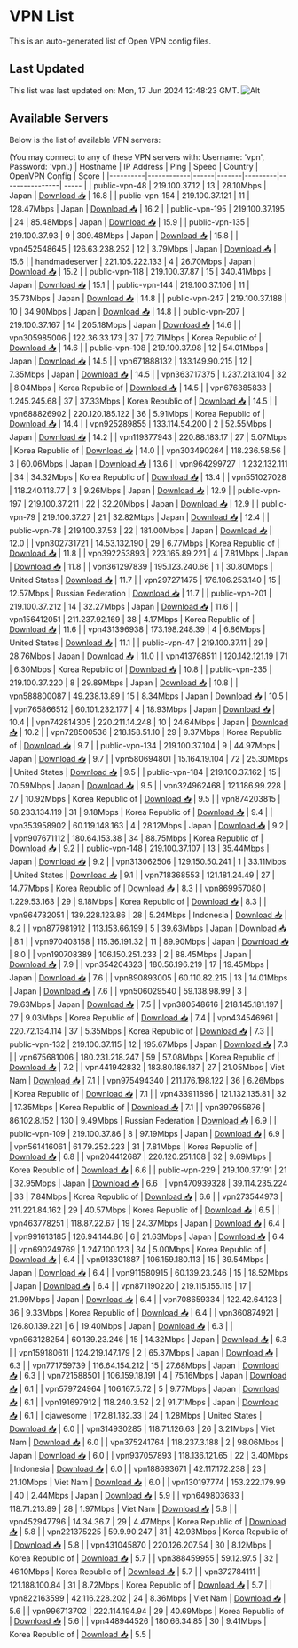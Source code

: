 # VPN List

This is an auto-generated list of Open VPN config files.

## Last Updated

This list was last updated on: Mon, 17 Jun 2024 12:48:23 GMT.
![Alt](https://repobeats.axiom.co/api/embed/186b98318ef1479477931607c1ad7d823f12451f.svg "Repobeats analytics image")

## Available Servers

Below is the list of available VPN servers:

(You may connect to any of these VPN servers with: Username: 'vpn', Password: 'vpn'.)
| Hostname | IP Address | Ping | Speed | Country | OpenVPN Config | Score |
|----------|------------|------|-------|---------|----------------| ----- |
| public-vpn-48 | 219.100.37.12 | 13 | 28.10Mbps | Japan | [Download 📥](./configs/server_0_JP.ovpn) | 16.8 |
| public-vpn-154 | 219.100.37.121 | 11 | 128.47Mbps | Japan | [Download 📥](./configs/server_1_JP.ovpn) | 16.2 |
| public-vpn-195 | 219.100.37.195 | 24 | 85.48Mbps | Japan | [Download 📥](./configs/server_2_JP.ovpn) | 15.9 |
| public-vpn-135 | 219.100.37.93 | 9 | 309.48Mbps | Japan | [Download 📥](./configs/server_3_JP.ovpn) | 15.8 |
| vpn452548645 | 126.63.238.252 | 12 | 3.79Mbps | Japan | [Download 📥](./configs/server_4_JP.ovpn) | 15.6 |
| handmadeserver | 221.105.222.133 | 4 | 26.70Mbps | Japan | [Download 📥](./configs/server_5_JP.ovpn) | 15.2 |
| public-vpn-118 | 219.100.37.87 | 15 | 340.41Mbps | Japan | [Download 📥](./configs/server_6_JP.ovpn) | 15.1 |
| public-vpn-144 | 219.100.37.106 | 11 | 35.73Mbps | Japan | [Download 📥](./configs/server_7_JP.ovpn) | 14.8 |
| public-vpn-247 | 219.100.37.188 | 10 | 34.90Mbps | Japan | [Download 📥](./configs/server_8_JP.ovpn) | 14.8 |
| public-vpn-207 | 219.100.37.167 | 14 | 205.18Mbps | Japan | [Download 📥](./configs/server_9_JP.ovpn) | 14.6 |
| vpn305985006 | 122.36.33.173 | 37 | 72.71Mbps | Korea Republic of | [Download 📥](./configs/server_10_KR.ovpn) | 14.6 |
| public-vpn-108 | 219.100.37.98 | 12 | 54.01Mbps | Japan | [Download 📥](./configs/server_11_JP.ovpn) | 14.5 |
| vpn671888132 | 133.149.90.215 | 12 | 7.35Mbps | Japan | [Download 📥](./configs/server_12_JP.ovpn) | 14.5 |
| vpn363717375 | 1.237.213.104 | 32 | 8.04Mbps | Korea Republic of | [Download 📥](./configs/server_13_KR.ovpn) | 14.5 |
| vpn676385833 | 1.245.245.68 | 37 | 37.33Mbps | Korea Republic of | [Download 📥](./configs/server_14_KR.ovpn) | 14.5 |
| vpn688826902 | 220.120.185.122 | 36 | 5.91Mbps | Korea Republic of | [Download 📥](./configs/server_15_KR.ovpn) | 14.4 |
| vpn925289855 | 133.114.54.200 | 2 | 52.55Mbps | Japan | [Download 📥](./configs/server_16_JP.ovpn) | 14.2 |
| vpn119377943 | 220.88.183.17 | 27 | 5.07Mbps | Korea Republic of | [Download 📥](./configs/server_17_KR.ovpn) | 14.0 |
| vpn303490264 | 118.236.58.56 | 3 | 60.06Mbps | Japan | [Download 📥](./configs/server_18_JP.ovpn) | 13.6 |
| vpn964299727 | 1.232.132.111 | 34 | 34.32Mbps | Korea Republic of | [Download 📥](./configs/server_19_KR.ovpn) | 13.4 |
| vpn551027028 | 118.240.118.77 | 3 | 9.26Mbps | Japan | [Download 📥](./configs/server_20_JP.ovpn) | 12.9 |
| public-vpn-197 | 219.100.37.211 | 22 | 32.20Mbps | Japan | [Download 📥](./configs/server_21_JP.ovpn) | 12.9 |
| public-vpn-79 | 219.100.37.27 | 21 | 32.82Mbps | Japan | [Download 📥](./configs/server_22_JP.ovpn) | 12.4 |
| public-vpn-78 | 219.100.37.53 | 22 | 181.00Mbps | Japan | [Download 📥](./configs/server_23_JP.ovpn) | 12.0 |
| vpn302731721 | 14.53.132.190 | 29 | 6.77Mbps | Korea Republic of | [Download 📥](./configs/server_24_KR.ovpn) | 11.8 |
| vpn392253893 | 223.165.89.221 | 4 | 7.81Mbps | Japan | [Download 📥](./configs/server_25_JP.ovpn) | 11.8 |
| vpn361297839 | 195.123.240.66 | 1 | 30.80Mbps | United States | [Download 📥](./configs/server_26_US.ovpn) | 11.7 |
| vpn297271475 | 176.106.253.140 | 15 | 12.57Mbps | Russian Federation | [Download 📥](./configs/server_27_RU.ovpn) | 11.7 |
| public-vpn-201 | 219.100.37.212 | 14 | 32.27Mbps | Japan | [Download 📥](./configs/server_28_JP.ovpn) | 11.6 |
| vpn156412051 | 211.237.92.169 | 38 | 4.17Mbps | Korea Republic of | [Download 📥](./configs/server_29_KR.ovpn) | 11.6 |
| vpn431396938 | 173.198.248.39 | 4 | 6.86Mbps | United States | [Download 📥](./configs/server_30_US.ovpn) | 11.1 |
| public-vpn-47 | 219.100.37.11 | 29 | 28.76Mbps | Japan | [Download 📥](./configs/server_31_JP.ovpn) | 11.0 |
| vpn413768511 | 120.142.121.19 | 71 | 6.30Mbps | Korea Republic of | [Download 📥](./configs/server_32_KR.ovpn) | 10.8 |
| public-vpn-235 | 219.100.37.220 | 8 | 29.89Mbps | Japan | [Download 📥](./configs/server_33_JP.ovpn) | 10.8 |
| vpn588800087 | 49.238.13.89 | 15 | 8.34Mbps | Japan | [Download 📥](./configs/server_34_JP.ovpn) | 10.5 |
| vpn765866512 | 60.101.232.177 | 4 | 18.93Mbps | Japan | [Download 📥](./configs/server_35_JP.ovpn) | 10.4 |
| vpn742814305 | 220.211.14.248 | 10 | 24.64Mbps | Japan | [Download 📥](./configs/server_36_JP.ovpn) | 10.2 |
| vpn728500536 | 218.158.51.10 | 29 | 9.37Mbps | Korea Republic of | [Download 📥](./configs/server_37_KR.ovpn) | 9.7 |
| public-vpn-134 | 219.100.37.104 | 9 | 44.97Mbps | Japan | [Download 📥](./configs/server_38_JP.ovpn) | 9.7 |
| vpn580694801 | 15.164.19.104 | 72 | 25.30Mbps | United States | [Download 📥](./configs/server_39_US.ovpn) | 9.5 |
| public-vpn-184 | 219.100.37.162 | 15 | 70.59Mbps | Japan | [Download 📥](./configs/server_40_JP.ovpn) | 9.5 |
| vpn324962468 | 121.186.99.228 | 27 | 10.92Mbps | Korea Republic of | [Download 📥](./configs/server_41_KR.ovpn) | 9.5 |
| vpn874203815 | 58.233.134.119 | 31 | 9.18Mbps | Korea Republic of | [Download 📥](./configs/server_42_KR.ovpn) | 9.4 |
| vpn353958902 | 60.119.148.163 | 4 | 28.12Mbps | Japan | [Download 📥](./configs/server_43_JP.ovpn) | 9.2 |
| vpn907671112 | 180.64.153.38 | 34 | 88.75Mbps | Korea Republic of | [Download 📥](./configs/server_44_KR.ovpn) | 9.2 |
| public-vpn-148 | 219.100.37.107 | 13 | 35.44Mbps | Japan | [Download 📥](./configs/server_45_JP.ovpn) | 9.2 |
| vpn313062506 | 129.150.50.241 | 1 | 33.11Mbps | United States | [Download 📥](./configs/server_46_US.ovpn) | 9.1 |
| vpn718368553 | 121.181.24.49 | 27 | 14.77Mbps | Korea Republic of | [Download 📥](./configs/server_47_KR.ovpn) | 8.3 |
| vpn869957080 | 1.229.53.163 | 29 | 9.18Mbps | Korea Republic of | [Download 📥](./configs/server_48_KR.ovpn) | 8.3 |
| vpn964732051 | 139.228.123.86 | 28 | 5.24Mbps | Indonesia | [Download 📥](./configs/server_49_ID.ovpn) | 8.2 |
| vpn877981912 | 113.153.66.199 | 5 | 39.63Mbps | Japan | [Download 📥](./configs/server_50_JP.ovpn) | 8.1 |
| vpn970403158 | 115.36.191.32 | 11 | 89.90Mbps | Japan | [Download 📥](./configs/server_51_JP.ovpn) | 8.0 |
| vpn190708389 | 106.150.251.233 | 2 | 88.45Mbps | Japan | [Download 📥](./configs/server_52_JP.ovpn) | 7.9 |
| vpn354204323 | 180.56.196.219 | 17 | 19.45Mbps | Japan | [Download 📥](./configs/server_53_JP.ovpn) | 7.6 |
| vpn890893005 | 60.110.82.215 | 13 | 14.01Mbps | Japan | [Download 📥](./configs/server_54_JP.ovpn) | 7.6 |
| vpn506029540 | 59.138.98.99 | 3 | 79.63Mbps | Japan | [Download 📥](./configs/server_55_JP.ovpn) | 7.5 |
| vpn380548616 | 218.145.181.197 | 27 | 9.03Mbps | Korea Republic of | [Download 📥](./configs/server_56_KR.ovpn) | 7.4 |
| vpn434546961 | 220.72.134.114 | 37 | 5.35Mbps | Korea Republic of | [Download 📥](./configs/server_57_KR.ovpn) | 7.3 |
| public-vpn-132 | 219.100.37.115 | 12 | 195.67Mbps | Japan | [Download 📥](./configs/server_58_JP.ovpn) | 7.3 |
| vpn675681006 | 180.231.218.247 | 59 | 57.08Mbps | Korea Republic of | [Download 📥](./configs/server_59_KR.ovpn) | 7.2 |
| vpn441942832 | 183.80.186.187 | 27 | 21.05Mbps | Viet Nam | [Download 📥](./configs/server_60_VN.ovpn) | 7.1 |
| vpn975494340 | 211.176.198.122 | 36 | 6.26Mbps | Korea Republic of | [Download 📥](./configs/server_61_KR.ovpn) | 7.1 |
| vpn433911896 | 121.132.135.81 | 32 | 17.35Mbps | Korea Republic of | [Download 📥](./configs/server_62_KR.ovpn) | 7.1 |
| vpn397955876 | 86.102.8.152 | 130 | 9.49Mbps | Russian Federation | [Download 📥](./configs/server_63_RU.ovpn) | 6.9 |
| public-vpn-109 | 219.100.37.86 | 8 | 97.19Mbps | Japan | [Download 📥](./configs/server_64_JP.ovpn) | 6.9 |
| vpn561416061 | 61.79.252.223 | 31 | 7.81Mbps | Korea Republic of | [Download 📥](./configs/server_65_KR.ovpn) | 6.8 |
| vpn204412687 | 220.120.251.108 | 32 | 9.69Mbps | Korea Republic of | [Download 📥](./configs/server_66_KR.ovpn) | 6.6 |
| public-vpn-229 | 219.100.37.191 | 21 | 32.95Mbps | Japan | [Download 📥](./configs/server_67_JP.ovpn) | 6.6 |
| vpn470939328 | 39.114.235.224 | 33 | 7.84Mbps | Korea Republic of | [Download 📥](./configs/server_68_KR.ovpn) | 6.6 |
| vpn273544973 | 211.221.84.162 | 29 | 40.57Mbps | Korea Republic of | [Download 📥](./configs/server_69_KR.ovpn) | 6.5 |
| vpn463778251 | 118.87.22.67 | 19 | 24.37Mbps | Japan | [Download 📥](./configs/server_70_JP.ovpn) | 6.4 |
| vpn991613185 | 126.94.144.86 | 6 | 21.63Mbps | Japan | [Download 📥](./configs/server_71_JP.ovpn) | 6.4 |
| vpn690249769 | 1.247.100.123 | 34 | 5.00Mbps | Korea Republic of | [Download 📥](./configs/server_72_KR.ovpn) | 6.4 |
| vpn913301887 | 106.159.180.113 | 15 | 39.54Mbps | Japan | [Download 📥](./configs/server_73_JP.ovpn) | 6.4 |
| vpn911580915 | 60.139.23.246 | 15 | 18.52Mbps | Japan | [Download 📥](./configs/server_74_JP.ovpn) | 6.4 |
| vpn871190220 | 219.115.155.115 | 17 | 21.99Mbps | Japan | [Download 📥](./configs/server_75_JP.ovpn) | 6.4 |
| vpn708659334 | 122.42.64.123 | 36 | 9.33Mbps | Korea Republic of | [Download 📥](./configs/server_76_KR.ovpn) | 6.4 |
| vpn360874921 | 126.80.139.221 | 6 | 19.40Mbps | Japan | [Download 📥](./configs/server_77_JP.ovpn) | 6.3 |
| vpn963128254 | 60.139.23.246 | 15 | 14.32Mbps | Japan | [Download 📥](./configs/server_78_JP.ovpn) | 6.3 |
| vpn159180611 | 124.219.147.179 | 2 | 65.37Mbps | Japan | [Download 📥](./configs/server_79_JP.ovpn) | 6.3 |
| vpn771759739 | 116.64.154.212 | 15 | 27.68Mbps | Japan | [Download 📥](./configs/server_80_JP.ovpn) | 6.3 |
| vpn721588501 | 106.159.18.191 | 4 | 75.16Mbps | Japan | [Download 📥](./configs/server_81_JP.ovpn) | 6.1 |
| vpn579724964 | 106.167.5.72 | 5 | 9.77Mbps | Japan | [Download 📥](./configs/server_82_JP.ovpn) | 6.1 |
| vpn191697912 | 118.240.3.52 | 2 | 91.71Mbps | Japan | [Download 📥](./configs/server_83_JP.ovpn) | 6.1 |
| cjawesome | 172.81.132.33 | 24 | 1.28Mbps | United States | [Download 📥](./configs/server_84_US.ovpn) | 6.0 |
| vpn314930285 | 118.71.126.63 | 26 | 3.21Mbps | Viet Nam | [Download 📥](./configs/server_85_VN.ovpn) | 6.0 |
| vpn375241764 | 118.237.3.188 | 2 | 98.06Mbps | Japan | [Download 📥](./configs/server_86_JP.ovpn) | 6.0 |
| vpn937057893 | 118.136.121.65 | 22 | 3.40Mbps | Indonesia | [Download 📥](./configs/server_87_ID.ovpn) | 6.0 |
| vpn188693671 | 42.117.172.238 | 23 | 21.10Mbps | Viet Nam | [Download 📥](./configs/server_88_VN.ovpn) | 6.0 |
| vpn130197774 | 153.222.179.99 | 40 | 2.44Mbps | Japan | [Download 📥](./configs/server_89_JP.ovpn) | 5.9 |
| vpn649803633 | 118.71.213.89 | 28 | 1.97Mbps | Viet Nam | [Download 📥](./configs/server_90_VN.ovpn) | 5.8 |
| vpn452947796 | 14.34.36.7 | 29 | 4.47Mbps | Korea Republic of | [Download 📥](./configs/server_91_KR.ovpn) | 5.8 |
| vpn221375225 | 59.9.90.247 | 31 | 42.93Mbps | Korea Republic of | [Download 📥](./configs/server_92_KR.ovpn) | 5.8 |
| vpn431045870 | 220.126.207.54 | 30 | 8.12Mbps | Korea Republic of | [Download 📥](./configs/server_93_KR.ovpn) | 5.7 |
| vpn388459955 | 59.12.97.5 | 32 | 46.10Mbps | Korea Republic of | [Download 📥](./configs/server_94_KR.ovpn) | 5.7 |
| vpn372784111 | 121.188.100.84 | 31 | 8.72Mbps | Korea Republic of | [Download 📥](./configs/server_95_KR.ovpn) | 5.7 |
| vpn822163599 | 42.116.228.202 | 24 | 8.36Mbps | Viet Nam | [Download 📥](./configs/server_96_VN.ovpn) | 5.6 |
| vpn996713702 | 222.114.194.94 | 29 | 40.69Mbps | Korea Republic of | [Download 📥](./configs/server_97_KR.ovpn) | 5.6 |
| vpn448944526 | 180.66.34.85 | 30 | 9.41Mbps | Korea Republic of | [Download 📥](./configs/server_98_KR.ovpn) | 5.5 |
